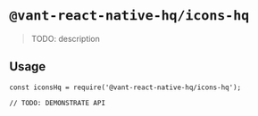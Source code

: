 # `@vant-react-native-hq/icons-hq`

> TODO: description

## Usage

```
const iconsHq = require('@vant-react-native-hq/icons-hq');

// TODO: DEMONSTRATE API
```
